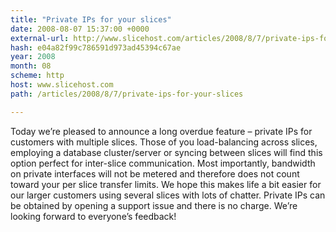 ```yaml
---
title: "Private IPs for your slices"
date: 2008-08-07 15:37:00 +0000
external-url: http://www.slicehost.com/articles/2008/8/7/private-ips-for-your-slices
hash: e04a82f99c786591d973ad45394c67ae
year: 2008
month: 08
scheme: http
host: www.slicehost.com
path: /articles/2008/8/7/private-ips-for-your-slices

---
```


Today we’re pleased to announce a long overdue feature – private IPs for customers with multiple slices. Those of you load-balancing across slices, employing a database cluster/server or syncing between slices will find this option perfect for inter-slice communication. Most importantly, bandwidth on private interfaces will not be metered and therefore does not count toward your per slice transfer limits. We hope this makes life a bit easier for our larger customers using several slices with lots of chatter. Private IPs can be obtained by opening a support issue and there is no charge. We’re looking forward to everyone’s feedback!

